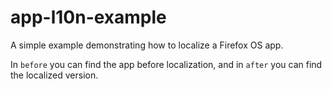 app-l10n-example
================

A simple example demonstrating how to localize a Firefox OS app.

In `before` you can find the app before localization, and in `after` you can find the localized version.
